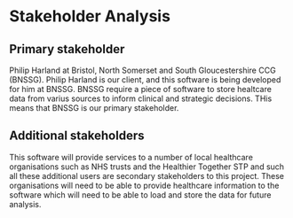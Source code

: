 # Stakeholder Analysis

## Primary stakeholder
  
Philip Harland at Bristol, North Somerset and South Gloucestershire CCG (BNSSG). Philip Harland is our client, and this software is being developed for him at BNSSG. BNSSG require a piece of software to store healtcare data from varius sources to inform clinical and strategic decisions. THis means that BNSSG is our primary stakeholder.

## Additional stakeholders

This software will provide services to a number of local healthcare organisations such as NHS trusts and the Healthier Together STP and such all these additional users are secondary stakeholders to this project. These organisations will need to be able to provide healthcare information to the software which will need to be able to load and store the data for future analysis.




